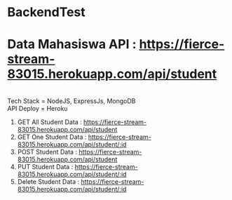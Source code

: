 # BackendTest

# Data Mahasiswa API : https://fierce-stream-83015.herokuapp.com/api/student 
<br/>
Tech Stack = NodeJS, ExpressJs, MongoDB
<br/>
API Deploy = Heroku

1. GET All Student Data   : https://fierce-stream-83015.herokuapp.com/api/student
2. GET One Student Data	  : https://fierce-stream-83015.herokuapp.com/api/student/:id
3. POST Student Data	    : https://fierce-stream-83015.herokuapp.com/api/student
4. PUT Student Data		    : https://fierce-stream-83015.herokuapp.com/api/student/:id
5. Delete Student Data	  : https://fierce-stream-83015.herokuapp.com/api/student/:id
